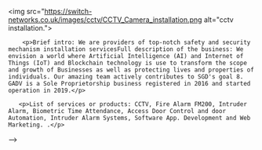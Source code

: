 <!-- <h2>Welcome to    GIDEON AGENYEGAH DREAM VENTURES
</h2>-->
<main>
   
   <img src="https://switch-networks.co.uk/images/cctv/CCTV_Camera_installation.png alt="cctv installation.">
   
        <p>Brief intro: We are providers of top-notch safety and security mechanism installation servicesFull description of the business: We envision a world where Artificial Intelligence (AI) and Internet of Things (IoT) and Blockchain technology is use to transform the scope and growth of Businesses as well as protecting lives and properties of individuals. Our amazing team actively contributes to SGD's goal 8. GADV is a Sole Proprietorship business registered in 2016 and started operation in 2019.</p>

       <p>List of services or products: CCTV, Fire Alarm FM200, Intruder Alarm, Biometric Time Attendance, Access Door Control and door Automation, Intruder Alarm Systems, Software App. Development and Web Marketing. .</p>
</main>
-->
   

